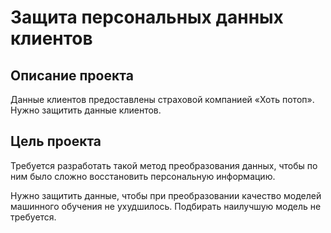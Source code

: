 # Защита персональных данных клиентов
## Описание проекта 

Данные клиентов предоставлены страховой компанией «Хоть потоп». Нужно защитить данные клиентов.

## Цель проекта 

Требуется разработать такой метод преобразования данных, чтобы по ним было сложно восстановить персональную информацию.

Нужно защитить данные, чтобы при преобразовании качество моделей машинного обучения не ухудшилось. Подбирать наилучшую модель не требуется.

